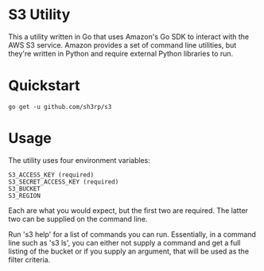 # S3 Utility

This a utility written in Go that uses Amazon's Go SDK to interact with the
AWS S3 service.  Amazon provides a set of command line utilities, but they're
written in Python and require external Python libraries to run.

# Quickstart

    go get -u github.com/sh3rp/s3

# Usage

The utility uses four environment variables:

    S3_ACCESS_KEY (required)
    S3_SECRET_ACCESS_KEY (required)
    S3_BUCKET
    S3_REGION

Each are what you would expect, but the first two are required.  The latter
two can be supplied on the command line.

Run 's3 help' for a list of commands you can run.  Essentially, in a command
line such as 's3 ls', you can either not supply a command and get a full
listing of the bucket or if you supply an argument, that will be used as the
filter criteria.
